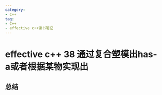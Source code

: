 ```yaml
---
category: 
- C++
tag:
- C++
- effective c++读书笔记
---
```


# effective c++ 38 通过复合塑模出has-a或者根据某物实现出

## 总结


